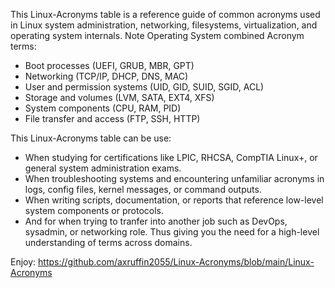 This Linux-Acronyms table is a reference guide of common acronyms used in Linux system administration, networking, filesystems, virtualization, and operating system internals. 
Note Operating System combined Acronym terms:
- Boot processes (UEFI, GRUB, MBR, GPT)
- Networking (TCP/IP, DHCP, DNS, MAC)
- User and permission systems (UID, GID, SUID, SGID, ACL)
- Storage and volumes (LVM, SATA, EXT4, XFS)
- System components (CPU, RAM, PID)
- File transfer and access (FTP, SSH, HTTP)

This Linux-Acronyms table can be use:
- When studying for certifications like LPIC, RHCSA, CompTIA Linux+, or general system administration exams.
- When troubleshooting systems and encountering unfamiliar acronyms in logs, config files, kernel messages, or command outputs.
- When writing scripts, documentation, or reports that reference low-level system components or protocols.
- And for when trying to tranfer into another job such as DevOps, sysadmin, or networking role. Thus giving you the need for a high-level understanding of terms across domains.

Enjoy: https://github.com/axruffin2055/Linux-Acronyms/blob/main/Linux-Acronyms
